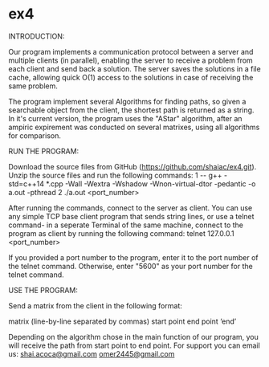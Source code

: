 # ex4
INTRODUCTION:

Our program implements a communication protocol between a server and multiple clients (in parallel), enabling the server to receive a problem from each client and send back a solution.
The server saves the solutions in a file cache, allowing quick O(1) access to the solutions in case of receiving the same problem. 

The program implement several Algorithms for finding paths, so given a searchable object from the client, the shortest path is returned as a string.
In it's current version, the program uses the "AStar" algorithm, after an ampiric expirement was conducted on several matrixes, using all algorithms for comparison.

RUN THE PROGRAM:

Download the source files from GitHub (https://github.com/shaiac/ex4.git).
Unzip the source files and run the following commands:
1 -- g++ -std=c++14 *.cpp -Wall -Wextra -Wshadow -Wnon-virtual-dtor -pedantic -o a.out -pthread
2 ./a.out <port_number>

After running the commands, connect to the server as client.
You can use any simple TCP base client program that sends string lines, or use a telnet command- in a seperate Terminal of the same machine, connect to the program as client by running the following command:
telnet 127.0.0.1 <port_number>

If you provided a port number to the program, enter it to the port number of the telnet command. Otherwise, enter "5600" as your port number for the telnet command.

USE THE PROGRAM:

Send a matrix from the client in the following format:

matrix (line-by-line separated by commas)
start point
end point
‘end’

Depending on the algorithm chose in the main function of our program, you will receive the path from start point to end point.
For support you can email us: 
shai.acoca@gmail.com 
omer2445@gmail.com
